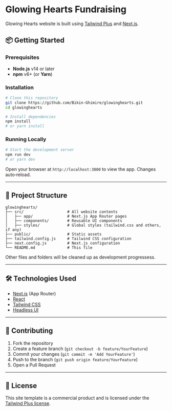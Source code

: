 # Glowing Hearts Fundraising

Glowing Hearts website is built using [Tailwind Plus](https://tailwindcss.com/plus) and [Next.js](https://nextjs.org).

## 📦 Getting Started

### Prerequisites
- **Node.js** v14 or later
- **npm** v6+ (or **Yarn**)

### Installation
```bash
# Clone this repository
git clone https://github.com/Bikin-Ghimire/glowinghearts.git
cd glowinghearts

# Install dependencies
npm install
# or yarn install
```

### Running Locally
```bash
# Start the development server
npm run dev
# or yarn dev
```
Open your browser at `http://localhost:3000` to view the app. Changes auto‑reload.

---

## 📁 Project Structure

```
glowinghearts/
├── src/                   # All website contents
│   ├── app/               # Next.js App Router pages
│   ├── components/        # Reusable UI components
│   ├── styles/            # Global styles (tailwind.css and others, if any)
├── public/                # Static assets
├── tailwind.config.js     # Tailwind CSS configuration
├── next.config.js         # Next.js configuration
└── README.md              # This file
```
Other files and folders will be cleaned up as development progressess.

---

## 🛠️ Technologies Used

- [Next.js](https://nextjs.org/) (App Router)
- [React](https://reactjs.org/)
- [Tailwind CSS](https://tailwindcss.com/)
- [Headless UI](https://headlessui.dev/)

---

## 🤝 Contributing

1. Fork the repository
2. Create a feature branch (`git checkout -b feature/YourFeature`)
3. Commit your changes (`git commit -m 'Add YourFeature'`)
4. Push to the branch (`git push origin feature/YourFeature`)
5. Open a Pull Request

---

## 📄 License

This site template is a commercial product and is licensed under the [Tailwind Plus license](https://tailwindcss.com/plus/license).
